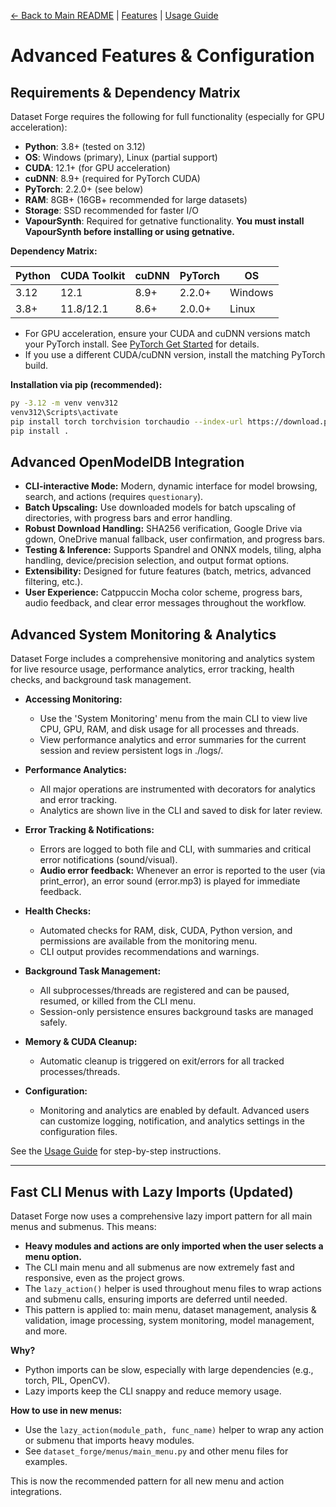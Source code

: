 [//]: # "Navigation"

[← Back to Main README](../README.md) | [Features](features.md) | [Usage Guide](usage.md)

# Advanced Features & Configuration

## Requirements & Dependency Matrix

Dataset Forge requires the following for full functionality (especially for GPU acceleration):

- **Python**: 3.8+ (tested on 3.12)
- **OS**: Windows (primary), Linux (partial support)
- **CUDA**: 12.1+ (for GPU acceleration)
- **cuDNN**: 8.9+ (required for PyTorch CUDA)
- **PyTorch**: 2.2.0+ (see below)
- **RAM**: 8GB+ (16GB+ recommended for large datasets)
- **Storage**: SSD recommended for faster I/O
- **VapourSynth**: Required for getnative functionality. **You must install VapourSynth before installing or using getnative.**

**Dependency Matrix:**

| Python | CUDA Toolkit | cuDNN | PyTorch | OS      |
| ------ | ------------ | ----- | ------- | ------- |
| 3.12   | 12.1         | 8.9+  | 2.2.0+  | Windows |
| 3.8+   | 11.8/12.1    | 8.6+  | 2.0.0+  | Linux   |

- For GPU acceleration, ensure your CUDA and cuDNN versions match your PyTorch install. See [PyTorch Get Started](https://pytorch.org/get-started/locally/) for details.
- If you use a different CUDA/cuDNN version, install the matching PyTorch build.

**Installation via pip (recommended):**

```bash
py -3.12 -m venv venv312
venv312\Scripts\activate
pip install torch torchvision torchaudio --index-url https://download.pytorch.org/whl/cu121
pip install .
```

## Advanced OpenModelDB Integration

- **CLI-interactive Mode:** Modern, dynamic interface for model browsing, search, and actions (requires `questionary`).
- **Batch Upscaling:** Use downloaded models for batch upscaling of directories, with progress bars and error handling.
- **Robust Download Handling:** SHA256 verification, Google Drive via gdown, OneDrive manual fallback, user confirmation, and progress bars.
- **Testing & Inference:** Supports Spandrel and ONNX models, tiling, alpha handling, device/precision selection, and output format options.
- **Extensibility:** Designed for future features (batch, metrics, advanced filtering, etc.).
- **User Experience:** Catppuccin Mocha color scheme, progress bars, audio feedback, and clear error messages throughout the workflow.

## Advanced System Monitoring & Analytics

Dataset Forge includes a comprehensive monitoring and analytics system for live resource usage, performance analytics, error tracking, health checks, and background task management.

- **Accessing Monitoring:**

  - Use the 'System Monitoring' menu from the main CLI to view live CPU, GPU, RAM, and disk usage for all processes and threads.
  - View performance analytics and error summaries for the current session and review persistent logs in ./logs/.

- **Performance Analytics:**

  - All major operations are instrumented with decorators for analytics and error tracking.
  - Analytics are shown live in the CLI and saved to disk for later review.

- **Error Tracking & Notifications:**

  - Errors are logged to both file and CLI, with summaries and critical error notifications (sound/visual).
  - **Audio error feedback:** Whenever an error is reported to the user (via print_error), an error sound (error.mp3) is played for immediate feedback.

- **Health Checks:**

  - Automated checks for RAM, disk, CUDA, Python version, and permissions are available from the monitoring menu.
  - CLI output provides recommendations and warnings.

- **Background Task Management:**

  - All subprocesses/threads are registered and can be paused, resumed, or killed from the CLI menu.
  - Session-only persistence ensures background tasks are managed safely.

- **Memory & CUDA Cleanup:**

  - Automatic cleanup is triggered on exit/errors for all tracked processes/threads.

- **Configuration:**
  - Monitoring and analytics are enabled by default. Advanced users can customize logging, notification, and analytics settings in the configuration files.

See the [Usage Guide](usage.md) for step-by-step instructions.

---

## Fast CLI Menus with Lazy Imports (Updated)

Dataset Forge now uses a comprehensive lazy import pattern for all main menus and submenus. This means:

- **Heavy modules and actions are only imported when the user selects a menu option.**
- The CLI main menu and all submenus are now extremely fast and responsive, even as the project grows.
- The `lazy_action()` helper is used throughout menu files to wrap actions and submenu calls, ensuring imports are deferred until needed.
- This pattern is applied to: main menu, dataset management, analysis & validation, image processing, system monitoring, model management, and more.

**Why?**

- Python imports can be slow, especially with large dependencies (e.g., torch, PIL, OpenCV).
- Lazy imports keep the CLI snappy and reduce memory usage.

**How to use in new menus:**

- Use the `lazy_action(module_path, func_name)` helper to wrap any action or submenu that imports heavy modules.
- See `dataset_forge/menus/main_menu.py` and other menu files for examples.

This is now the recommended pattern for all new menu and action integrations.

